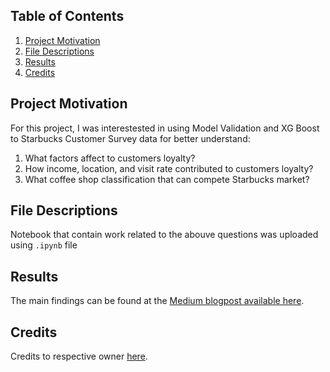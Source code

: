 
## Table of Contents

1. [Project Motivation](#motivation)
2. [File Descriptions](#desc)
4. [Results](#results)
4. [Credits](#credits)

## Project Motivation <a name="motivation"></a>

For this project, I was interestested in using Model Validation and XG Boost to Starbucks Customer Survey data for better understand:

1. What factors affect to customers loyalty?
2. How income, location, and visit rate contributed to customers loyalty?
3. What coffee shop classification that can compete Starbucks market?

## File Descriptions <a name="desc"></a>

Notebook that contain work related to the abouve questions was uploaded using `.ipynb` file

## Results <a name="results"></a>

The main findings can be found at the [Medium blogpost available here](https://medium.com/@bernalp/starting-a-coffee-shop-basic-things-to-research-bfee623472f).

## Credits <a name="credits"></a>

Credits to respective owner [here](https://www.kaggle.com/datasets/mahirahmzh/starbucks-customer-retention-malaysia-survey?select=Starbucks+satisfactory+survey.csv).
